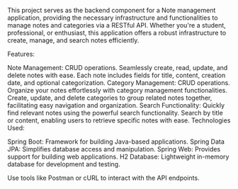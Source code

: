 This project serves as the backend component for a Note management application, providing the necessary infrastructure and functionalities to manage notes and categories via a RESTful API.
Whether you're a student, professional, or enthusiast, this application offers a robust infrastructure to create, manage, and search notes efficiently.

Features:

Note Management: CRUD operations. Seamlessly create, read, update, and delete notes with ease. Each note includes fields for title, content, creation date, and optional categorization.
Category Management: CRUD operations. Organize your notes effortlessly with category management functionalities. Create, update, and delete categories to group related notes together, facilitating easy navigation and organization.
Search Functionality: Quickly find relevant notes using the powerful search functionality. Search by title or content, enabling users to retrieve specific notes with ease.
Technologies Used:

Spring Boot: Framework for building Java-based applications.
Spring Data JPA: Simplifies database access and manipulation.
Spring Web: Provides support for building web applications.
H2 Database: Lightweight in-memory database for development and testing.

Use tools like Postman or cURL to interact with the API endpoints.
